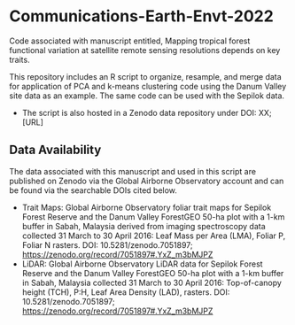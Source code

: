 # Communications-Earth-Envt-2022
Code associated with manuscript entitled, Mapping tropical forest functional variation at satellite remote sensing resolutions depends on key traits. 

This repository includes an R script to organize, resample, and merge data for application of PCA and k-means clustering code using the Danum Valley site data as an example. The same code can be used with the Sepilok data. 
- The script is also hosted in a Zenodo data repository under DOI: XX; [URL]

## Data Availability 
The data associated with this manuscript and used in this script are published on Zenodo via the Global Airborne Observatory account and can be found via the searchable DOIs cited below. 

- Trait Maps: Global Airborne Observatory foliar trait maps for Sepilok Forest Reserve and the Danum Valley ForestGEO 50-ha plot with a 1-km buffer in Sabah, Malaysia derived from imaging spectroscopy data collected 31 March to 30 April 2016: Leaf Mass per Area (LMA), Foliar P, Foliar N rasters. DOI: 10.5281/zenodo.7051897; https://zenodo.org/record/7051897#.YxZ_m3bMJPZ
- LiDAR: Global Airborne Observatory LiDAR data for Sepilok Forest Reserve and the Danum Valley ForestGEO 50-ha plot with a 1-km buffer in Sabah, Malaysia collected 31 March to 30 April 2016: Top-of-canopy height (TCH), P:H, Leaf Area Density (LAD), rasters. DOI: 10.5281/zenodo.7051897; https://zenodo.org/record/7051897#.YxZ_m3bMJPZ
